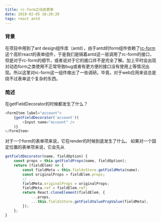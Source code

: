 ```yaml
---
title: rc-form之动态表单
date: 2018-02-05 16:20:28
tags: react antd
---
```

### 背景
在项目中用到了ant design组件库（antd），由于antd的form组件依赖了[rc-form][1]这个高阶react的表单组件，于是我们是隔着antd这一层调用了rc-form的接口，但是对于rc-form的细节，或者说对于它的接口并不是完全了解。加上平时会出现对动态form之类使用不正常导致bug或者有更方便的接口没有使用上等情况出现。所以这里对rc-form这一组件做出了一些调研。毕竟，对于web应用来说总是绕不过表单这个复杂的东西。

### 简述
在getFieldDecorator的时候都发生了什么？
``` js
<FormItem label="account">
    {getFieldDecorator('account')(
        <Input name="account" />
    )}
</FormItem>
```
对于一个form的表单项来说，它在render的时候到底发生了什么。
如果对一个固定位置的表单项来说，它会先从
``` js
getFieldDecorator(name, fieldOption) {
    const props = this.getFieldProps(name, fieldOption);
    return (fieldElem) => {
        const fieldMeta = this.fieldsStore.getFieldMeta(name);
        const originalProps = fieldElem.props;
        // ...
        fieldMeta.originalProps = originalProps;
        fieldMeta.ref = fieldElem.ref;
        return React.cloneElement(fieldElem, {
            ...props,
            ...this.fieldsStore.getFieldValuePropValue(fieldMeta),
        });
    };
}
```

[1]: https://github.com/react-component/form